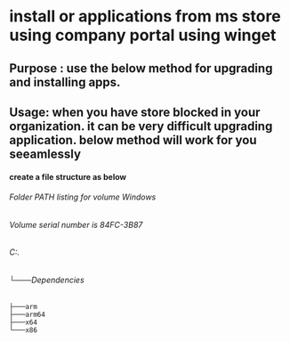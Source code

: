 # install or applications from ms store using company portal using winget

## Purpose : use the below method for upgrading and installing apps.  
## Usage:  when you have store blocked in your organization. it can be very difficult upgrading application. below method will work for you seeamlessly 

#### create a file structure as below 
###### Folder PATH listing for volume Windows
###### Volume serial number is 84FC-3B87
###### C:.
###### └───Dependencies
    ├───arm
    ├───arm64
    ├───x64
    └───x86

